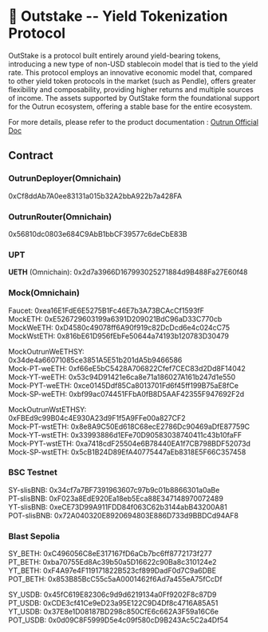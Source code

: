 # 🏦 Outstake -- Yield Tokenization Protocol

OutStake is a protocol built entirely around yield-bearing tokens, introducing a new type of non-USD stablecoin model that is tied to the yield rate. This protocol employs an innovative economic model that, compared to other yield token protocols in the market (such as Pendle), offers greater flexibility and composability, providing higher returns and multiple sources of income. The assets supported by OutStake form the foundational support for the Outrun ecosystem, offering a stable base for the entire ecosystem.

For more details, please refer to the product documentation : [Outrun Official Doc](https://outrun.gitbook.io/doc "Outrun Official Doc")

## Contract

### OutrunDeployer(Omnichain)

0xCf8ddAb7A0ee83131a015b32A2bbA922b7a428FA  

### OutrunRouter(Omnichain)

0x56810dc0803e684C9AbB1bbCF39577c6deCbE83B  

### UPT

**UETH** (Omnichain): 0x2d7a3966D167993025271884d9B488Fa27E60f48  

### Mock(Omnichain)

Faucet: 0xea16E1FdE6E5275B1Fc46E7b3A73BCAcCf1593fF  
MockETH: 0xE526729603199a6391D209021BdC96aD33C770cb  
MockWeETH: 0xD4580c49078ff6A90f919c82DcDcd6e4c024cC75  
MockWstETH: 0x816bE61D956fEbFe50644a74193b120783D30479  

MockOutrunWeETHSY: 0x34de4a66071085ce3851A5E51b201dA5b9466586  
Mock-PT-weETH: 0xf66eE5bC5428A706822Cfef7CEC83d2Dd8F14042  
Mock-YT-weETH: 0x53c94D91421e6ca8e71a186027A161b247d1e550  
Mock-PYT-weETH: 0xce0145Ddf85Ca8013701Fd6f45ff199B75aE8fCe  
Mock-SP-weETH: 0xbf99ac074451FFbA0fB8D5AAF42355F947692F2d  

MockOutrunWstETHSY: 0xFBEd9c99B04c4E930A23d9F1f5A9FFe00a827CF2  
Mock-PT-wstETH: 0x8e8A9C50Ed618C68ecE2786Dc90469aDfE87759C  
Mock-YT-wstETH: 0x33993886d1EFe70D90583038740411c43b10faFF  
Mock-PYT-wstETH: 0xa7418cdF25504e6B78440EA1f7CB798BDF52073d  
Mock-SP-wstETH: 0x5cB1B24D89EfA40775447aEb8318E5F66C357458  

### BSC Testnet

SY-slisBNB: 0x34cf7a7BF7391963607c97b9c01b8866301a0aBe  
PT-slisBNB: 0xF023a8EdE920Ea18eb5Eca88E347148970072489  
YT-slisBNB: 0xeCE73D99A911FDD84f063C62b3144abB43200A81  
POT-slisBNB: 0x72A040320E8920694803E886D733d9BBDCd94AF8

### Blast Sepolia

SY_BETH: 0xC496056C8eE317167fD6aCb7bc6ff8772173f277  
PT_BETH: 0xba70755Ed8Ac39b50a5D16622c90Ba8c310124e2  
YT_BETH: 0xF4A97e4F119171822B523cf899DadF0d7C9a6DBE  
POT_BETH: 0x853B85BcC55c5aA0001462f6Ad7a455eA75fCcDf

SY_USDB: 0x45fC619E82306c9d9d6219134a0Ff9202F8c87D9  
PT_USDB: 0xCDE3cf41Ce9eD23a95E122C9D4Df8c4716A85A51  
YT_USDB: 0x37E8e1D08187BD298c850CfE6c662A3F59a16C6e  
POT_USDB: 0x0d09C8F5999D5e4c09f580cD9B243Ac5C2a4Df54
